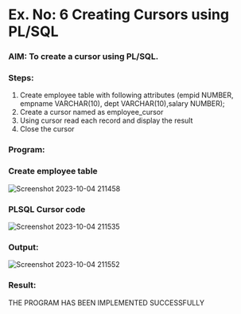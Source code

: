 # Ex. No: 6 Creating Cursors using PL/SQL

### AIM: To create a cursor using PL/SQL.

### Steps:
1. Create employee table with following attributes (empid NUMBER, empname VARCHAR(10), dept VARCHAR(10),salary NUMBER);
2. Create a cursor named as employee_cursor
3. Using cursor read each record and display the result
4. Close the cursor

### Program:

### Create employee table
![Screenshot 2023-10-04 211458](https://github.com/selva258963/Ex-no-6-Creating-Cursors-using-PL-SQL/assets/121961701/8fe1425f-db7d-445f-8139-b846d87008f2)


### PLSQL Cursor code
![Screenshot 2023-10-04 211535](https://github.com/selva258963/Ex-no-6-Creating-Cursors-using-PL-SQL/assets/121961701/8221e91e-3eeb-4adf-b96e-591c47a990a2)


### Output:
![Screenshot 2023-10-04 211552](https://github.com/selva258963/Ex-no-6-Creating-Cursors-using-PL-SQL/assets/121961701/aeb7e918-2e0a-4f10-9fc1-50fc427408f7)


### Result:
THE PROGRAM HAS BEEN IMPLEMENTED SUCCESSFULLY
